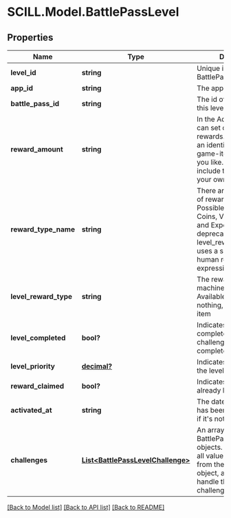 # SCILL.Model.BattlePassLevel
## Properties

Name | Type | Description | Notes
------------ | ------------- | ------------- | -------------
**level_id** | **string** | Unique id of this BattlePassLevel object. | [optional] 
**app_id** | **string** | The app id | [optional] 
**battle_pass_id** | **string** | The id of the battle pass this level belongs to | [optional] 
**reward_amount** | **string** | In the Admin Panel you can set different types of rewards. You can also set an identifier of an in-game-item or anything you like. Use this to include the reward into your own business logic. | [optional] 
**reward_type_name** | **string** | There are different types of rewards available. Possible values are Coins, Voucher, Money and Experience. This is deprecated in favor of level_reward_type which uses a slug instead of a human readable expression | [optional] 
**level_reward_type** | **string** | The reward type in a machine readable slug. Available values are nothing, coin, experience, item | [optional] 
**level_completed** | **bool?** | Indicates if this level is completed, i.e. all challenges have been completed. | [optional] 
**level_priority** | [**decimal?**](BigDecimal.md) | Indicates the position of the level. | [optional] 
**reward_claimed** | **bool?** | Indicates if this level has already be claimed. | [optional] 
**activated_at** | **string** | The date when this level has been activated or null if it&#x27;s not activated. | [optional] 
**challenges** | [**List&lt;BattlePassLevelChallenge&gt;**](BattlePassLevelChallenge.md) | An array of BattlePassLevelChallenge objects. Please note, not all values are available from the challenge object, as battle passes handle the lifecycle of challenges. | [optional] 

[[Back to Model list]](../README.md#documentation-for-models) [[Back to API list]](../README.md#documentation-for-api-endpoints) [[Back to README]](../README.md)

